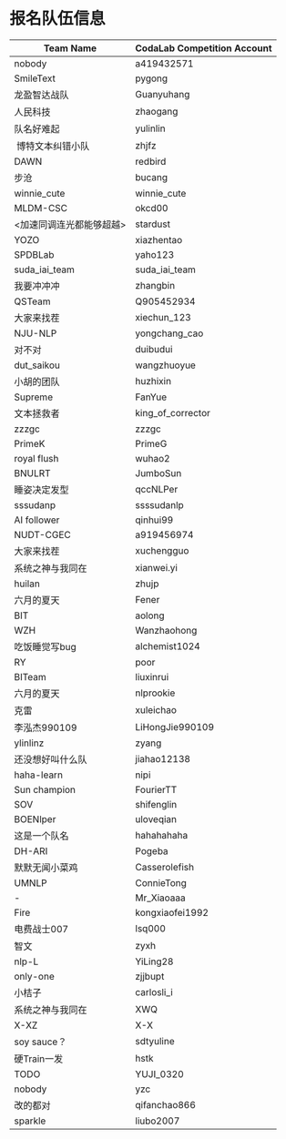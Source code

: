 # 报名队伍信息

|Team Name     |CodaLab Competition Account |
|---------------|-----------------------------|
| nobody        | a419432571                   |
| SmileText     | pygong                      |
| 龙盈智达战队        | Guanyuhang                  |
| 人民科技          | zhaogang                    |
| 队名好难起         | yulinlin                    |
|  博特文本纠错小队     | zhjfz                       |
| DAWN          | redbird                     |
| 步沧            | bucang                      |
| winnie_cute   | winnie_cute                 |
| MLDM-CSC      | okcd00                      |
| <加速同调连光都能够超越> | stardust                    |
| YOZO          | xiazhentao                  |
| SPDBLab       | yaho123                     |
| suda_iai_team | suda_iai_team               |
| 我要冲冲冲         | zhangbin                    |
| QSTeam        | Q905452934                  |
| 大家来找茬         | xiechun_123                 |
| NJU-NLP       | yongchang_cao               |
| 对不对           | duibudui                    |
| dut_saikou    | wangzhuoyue                 |
| 小胡的团队         | huzhixin                    |
| Supreme       | FanYue                      |
| 文本拯救者         | king_of_corrector           |
| zzzgc         | zzzgc                       |
| PrimeK        | PrimeG                      |
| royal flush   | wuhao2                      |
| BNULRT        | JumboSun                    |
| 睡姿决定发型        | qccNLPer                    |
| sssudanp      | ssssudanlp                  |
| AI follower   | qinhui99                    |
| NUDT-CGEC     | a919456974                  |
| 大家来找茬         | xuchengguo                  |
| 系统之神与我同在      | xianwei.yi                  |
| huilan        | zhujp                       |
| 六月的夏天         | Fener                       |
| BIT           | aolong                      |
| WZH           | Wanzhaohong                 |
| 吃饭睡觉写bug      | alchemist1024               |
| RY            | poor                        |
| BITeam        | liuxinrui                   |
| 六月的夏天         | nlprookie                   |
| 克雷            | xuleichao                   |
| 李泓杰990109     | LiHongJie990109             |
| ylinlinz      | zyang                       |
| 还没想好叫什么队      | jiahao12138                 |
|haha-learn|	nipi|
|Sun champion	| FourierTT|
|SOV	| shifenglin|
|BOENlper|	uloveqian |
| 这是一个队名|	hahahahaha |
| DH-ARI	| Pogeba|
| 默默无闻小菜鸡 | 	Casserolefish|
| UMNLP	| ConnieTong |
| -	| Mr_Xiaoaaa |
| Fire | 	kongxiaofei1992 |
| 电费战士007 |	lsq000 |
| 智文|	zyxh |
| nlp-L	 | YiLing28 |
| only-one |	zjjbupt |
| 小桔子	| carlosli_i |
| 系统之神与我同在 |	XWQ |
 |X-XZ	| X-X |
 | soy sauce？|	sdtyuline |
|硬Train一发	|hstk |
|TODO	|YUJI_0320 |
|nobody	|yzc |
|改的都对	|qifanchao866 |
|sparkle	|liubo2007 |
